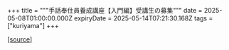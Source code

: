 +++
title = """手話奉仕員養成講座【入門編】受講生の募集"""
date = 2025-05-08T01:00:00.000Z
expiryDate = 2025-05-14T07:21:30.168Z
tags = ["kuriyama"]
+++


[[source]](https://www.town.kuriyama.hokkaido.jp/soshiki/39/31651.html)
